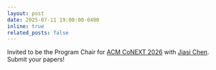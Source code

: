 ```yaml
---
layout: post
date: 2025-07-11 19:00:00-0400
inline: true
related_posts: false
---
```


Invited to be the Program Chair for [ACM CoNEXT 2026](https://conferences.sigcomm.org/co-next/) with [Jiasi Chen](https://jiasi.engin.umich.edu/). Submit your papers!
